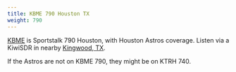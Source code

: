 ```yaml
---
title: KBME 790 Houston TX 
weight: 790
---
```

[KBME](https://sportstalk790.iheart.com/) is Sportstalk 790 Houston,
with Houston Astros coverage. Listen via a KiwiSDR in
nearby [Kingwood, TX](http://skhicks.ddns.net:8073/?f=790.00amz0).

If the Astros are not on KBME 790, they might be on KTRH 740.
